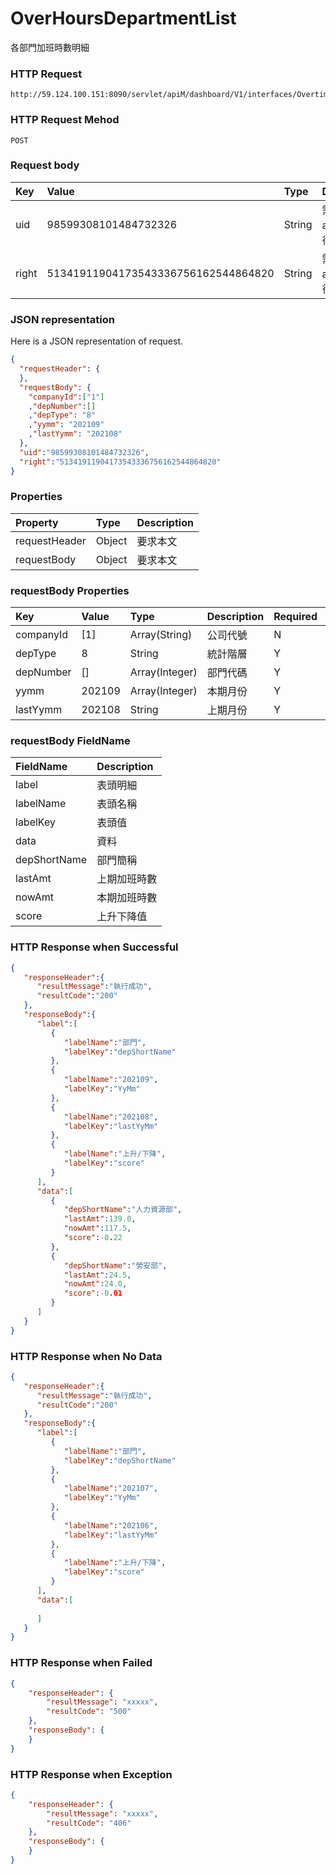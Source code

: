 # OverHoursDepartmentList
各部門加班時數明細

### HTTP Request
```
http://59.124.100.151:8090/servlet/apiM/dashboard/V1/interfaces/OvertimeAnalysis/OverHoursDepartmentList
```

### HTTP Request Mehod
```
POST
```

### Request body
| Key | Value | Type | Description |
|:----------|:-------------|:-----|:------------|
| uid | 98599308101484732326 | String | 需透過apiLogin取得
| right | 51341911904173543336756162544864820 | String | 需透過apiLogin取得 |

### JSON representation

Here is a JSON representation of request.
```json
{
  "requestHeader": {
  },
  "requestBody": {
    "companyId":["1"]
    ,"depNumber":[]
    ,"depType": "8"
    ,"yymm": "202109"
    ,"lastYymm": "202108"
  },
  "uid":"98599308101484732326",
  "right":"51341911904173543336756162544864820"
}
```

### Properties
| Property | Type | Description |
|:---------|:-----|:------------|
| requestHeader | Object | 要求本文 |
| requestBody | Object | 要求本文 |

### requestBody Properties
| Key | Value | Type | Description | Required | Format |
|:----------|:-------------|:-----|:------------|:------------|:------------|
| companyId | [1] | Array(String) | 公司代號 | N | n/a |
| depType | 8 | String| 統計階層 | Y | n/a |
| depNumber | [] | Array(Integer) | 部門代碼 | Y | n/a |
| yymm | 202109 | Array(Integer) | 本期月份 | Y | YYYYmm |
| lastYymm | 202108 | String | 上期月份 | Y | YYYYmm |

### requestBody FieldName
| FieldName | Description |
|:----------|:-------------|
| label | 表頭明細 |
| labelName | 表頭名稱 |
| labelKey | 表頭值 |
| data | 資料 |
| depShortName | 部門簡稱 |
| lastAmt | 上期加班時數 |
| nowAmt | 本期加班時數 |
| score | 上升下降值 |

### HTTP Response when Successful
```json
{
   "responseHeader":{
      "resultMessage":"執行成功",
      "resultCode":"200"
   },
   "responseBody":{
      "label":[
         {
            "labelName":"部門",
            "labelKey":"depShortName"
         },
         {
            "labelName":"202109",
            "labelKey":"YyMm"
         },
         {
            "labelName":"202108",
            "labelKey":"lastYyMm"
         },
         {
            "labelName":"上升/下降",
            "labelKey":"score"
         }
      ],
      "data":[
         {
            "depShortName":"人力資源部",
            "lastAmt":139.0,
            "nowAmt":117.5,
            "score":-0.22
         },
         {
            "depShortName":"勞安部",
            "lastAmt":24.5,
            "nowAmt":24.0,
            "score":-0.01
         }
      ]
   }
}
```

### HTTP Response when No Data
```json
{
   "responseHeader":{
      "resultMessage":"執行成功",
      "resultCode":"200"
   },
   "responseBody":{
      "label":[
         {
            "labelName":"部門",
            "labelKey":"depShortName"
         },
         {
            "labelName":"202107",
            "labelKey":"YyMm"
         },
         {
            "labelName":"202106",
            "labelKey":"lastYyMm"
         },
         {
            "labelName":"上升/下降",
            "labelKey":"score"
         }
      ],
      "data":[
         
      ]
   }
}
```

### HTTP Response when Failed
```json
{
    "responseHeader": {
        "resultMessage": "xxxxx",
        "resultCode": "500"
    },
    "responseBody": {
    }
}
```

### HTTP Response when Exception
```json
{
    "responseHeader": {
        "resultMessage": "xxxxx",
        "resultCode": "406"
    },
    "responseBody": {
    }
}
```
